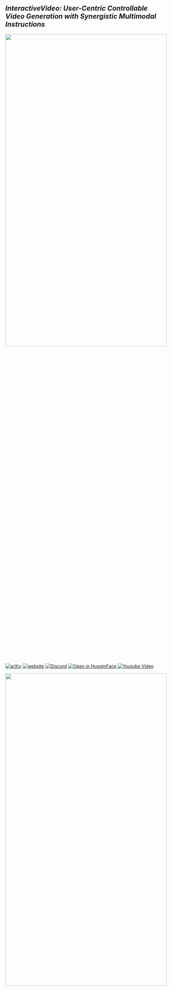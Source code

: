 

## ___***InteractiveVideo: User-Centric Controllable Video Generation with Synergistic Multimodal Instructions***___

<p align="center" width="100%">
<img src="assets/banner.gif"  width="100%" height="50%">
</p>

[![arXiv](https://img.shields.io/badge/arxiv-2402.xxxxx-b31b1b?style=plastic&color=b31b1b&link=https%3A%2F%2Farxiv.org%2Fabs%2F2402.xxxxx)](xxx)
[![website](https://img.shields.io/badge/Project-Website-brightgreen)](https://invictus717.github.io/InteractiveVideo/)
[![Discord](https://dcbadge.vercel.app/api/server/vm9AJByvej?style=flat)](https://discord.gg/vm9AJByvej)
<a target="_blank" href="https://huggingface.co/spaces/Yiyuan/InteractiveVideo">
  <img src="https://huggingface.co/datasets/huggingface/badges/raw/main/open-in-hf-spaces-sm.svg" alt="Open in HugginFace"/>
</a>
<a target="_blank" href="https://www.youtube.com/watch?v=61_iS_ltxsc">
  <img src="https://img.shields.io/badge/YouTube-%23FF0000.svg" alt="Youtube Video"/>
</a>

<p align="center" width="100%">
<img src="assets/inst/inst.gif"  width="100%" height="50%">
</p>

## 🔆 Introduction


*InteractiveVideo* is a user-centric framework for interactive video generation. It highlights the contributions of comprehensive editing by users' intuitive manipulation, and it performs high-quality regional content control and precise motion control. We would like to introduce features as follows:

### 1. Personalize A Video

<table class="center">
  <td><img src=assets/personalize/1-origin.jpg width="210" height='210'></td>
  <td><img src=assets/personalize/1-prompt.jpg width="210" height='210'></td>
  <td><img src=assets/personalize/1-result.gif width="210" height='210'></td>
  <tr>
  <td style="text-align:center;" width="210">"Purple Flowers."</td>
  <td style="text-align:center;" width="210">"Purple Flowers, bee"</td>
  <td style="text-align:center;" width="210">"the purple flowers are shaking, a bee is flying"</td>
  <tr>
</table >

<table class="center">
  <td><img src=assets/personalize/2-origin.png width="210" height='210'></td>
  <td><img src=assets/personalize/2-prompt.png width="210" height='210'></td>
  <td><img src=assets/personalize/2-result.gif width="210" height='210'></td>
  <tr>
  <td style="text-align:center;" width="210">"1 Cat."</td>
  <td style="text-align:center;" width="210">"1 Cat, butterfly"</td>
  <td style="text-align:center;" width="210">"the small yellow butterfly is flying to the cat's face"</td>
  <tr>
</table >

### 2. Fine-grained Video Editing 

<table class="center">
  <td><img src=assets/edit/1-origin.jpg width="210" height='210'></td>
  <td><img src=assets/edit/1-prompt.jpg width="210" height='210'></td>
  <td><img src=assets/edit/1-result.gif width="210" height='210'></td>
  <tr>
  <td style="text-align:center;" width="210">"flowers."</td>
  <td style="text-align:center;" width="210">"flowers."</td>
  <td style="text-align:center;" width="210">"windy, the flowers are shaking in the wind"</td>
  <tr>
</table >

<table class="center">
  <td><img src=assets/edit/2-origin.jpg width="210" height='210'></td>
  <td><img src=assets/edit/2-prompt.jpg width="210" height='210'></td>
  <td><img src=assets/edit/2-result.gif width="210" height='210'></td>
  <tr>
  <td style="text-align:center;" width="210">"1 Man."</td>
  <td style="text-align:center;" width="210">"1 Man, rose."</td>
  <td style="text-align:center;" width="210">"1 Man, smiling."</td>
  <tr>
</table >

### 3. Powerful Motion Control

*InteractiveVideo* can perform precise motion control.

<table class="center">
  <td><img src=assets/motion/1-origin.png width="210" height='210'></td>
  <td><img src=assets/motion/1-result.gif width="210" height='210'></td>
  <td><img src=assets/motion/2-result.gif width="210" height='210'></td>
  <tr>
  <td style="text-align:center;" width="210">"1 man, dark light "</td>
  <td style="text-align:center;" width="210">"the man is turning his body"</td>
  <td style="text-align:center;" width="210">"the man is turning his body"</td>
  <tr>
</table >

<table class="center">
  <td><img src=assets/motion/2-origin.jpg width="210" height='210'></td>
  <td><img src=assets/motion/3-result.gif width="210" height='210'></td>
  <td><img src=assets/motion/4-result.gif width="210" height='210'></td>
  <tr>
  <td style="text-align:center;" width="210">"1 beautiful girl with long black hair, and a flower on her head, clouds"</td>
  <td style="text-align:center;" width="210">" the girl is turning gradually"</td>
  <td style="text-align:center;" width="210">" the girl is turning gradually"</td>
  <tr>
</table >

### 4. Characters Dressing up 

*InteractiveVideo* can smoothly cooperate with LoRAs and DreamBooth, thus, there are many potential functions of this framework that are still under-explored. 

<table class="center">
  <td><img src=assets/dress/origin.jpg width="210" height='210'></td>
  <td><img src=assets/dress/dressing1.gif width="210" height='210'></td>
  <td><img src=assets/dress/dressing2.gif width="210" height='210'></td>
  <tr>
  <td style="text-align:center;" width="210">"Yae Miko" (Genshin Impact)</td>
  <td style="text-align:center;" width="210">"Dressing Up "</td>
  <td style="text-align:center;" width="210">"Dressing Up"</td>
  <tr>
</table >

<!-- ## 📝 News
- __[2024.02.xx]__: Release [InteractiveVideo](https://arxiv.org/abs/2310.19512) Demo Video. -->

## ⚙️ Quick Start

### 1. Install Environment via Anaconda
```bash
# create a conda environment
conda create -n ivideo python=3.10
conda activate ivideo

# install requirements
pip install -r requirements.txt
```

### 2. Prepare Checkpoints

You can simply use the following script to download checkpoints
```bash
python scripts/download_models.py
```
This will take a long time, you can also selectively download checkpoints by modifying "scripts/download_models.py" and "scripts/*.json". Please make sure that there is at least one checkpoint left for each JSON file. Moreover, all checkpoints are listed as follows

1. Checkpoints for enjoying image-to-image generation

|Models|Types|Version|Checkpoints|
|:---------|:---------|:---------|:--------|
|StableDiffusion|-|v1.5|[Huggingface](https://huggingface.co/runwayml/stable-diffusion-v1-5)
|StableDiffusion|-|turbo|[Huggingface](https://huggingface.co/stabilityai/sd-turbo)
|KoHaKu|Animation|v2.1|[Huggingface](https://huggingface.co/KBlueLeaf/kohaku-v2.1)
|LCM-LoRA-StableDiffusion|-|v1.5|[Huggingface](https://huggingface.co/latent-consistency/lcm-lora-sdv1-5)
|LCM-LoRA-StableDiffusion|-|xl|[Huggingface](https://huggingface.co/latent-consistency/lcm-lora-sdxl)

2. Checkpoints for enjoying image-to-video generation

|Models|Types|Version|Checkpoints|
|:---------|:---------|:---------|:--------|
|StableDiffusion|-|v1.5|[Huggingface](https://huggingface.co/runwayml/stable-diffusion-v1-5)
|PIA (UNet)|-|-|[Huggingface](https://huggingface.co/Leoxing/PIA/tree/main)
|Dreambooth|MagicMixRealistic|v5|[Civitai](https://civitai.com/api/download/models/82446)
|Dreambooth|RCNZCartoon3d|v10|[Civitai](https://civitai.com/api/download/models/71009)
|Dreambooth|RealisticVision|-|[Huggingface](https://huggingface.co/frankjoshua/realisticVisionV51_v51VAE)


3. Checkpoints for enjoying dragging images.

|Models|Types|Resolution|Checkpoints|
|:---------|:---------|:---------|:--------|
|StyleGAN-2|Lions|512 x 512|[Google Storage](https://storage.googleapis.com/self-distilled-stylegan/lions_512_pytorch.pkl)
|StyleGAN-2|Dogs|1024 x 1024|[Google Storage](https://storage.googleapis.com/self-distilled-stylegan/dogs_1024_pytorch.pkl)
|StyleGAN-2|Horses|256 x 256|[Google Storage](https://storage.googleapis.com/self-distilled-stylegan/horses_256_pytorch.pkl)
|StyleGAN-2|Elephants|512 x 512|[Google Storage](https://storage.googleapis.com/self-distilled-stylegan/elephants_512_pytorch.pkl)
|StyleGAN-2|Face (FFHQ)|512 x 512|[NGC](https://api.ngc.nvidia.com/v2/models/nvidia/research/stylegan2/versions/1/files/stylegan2-ffhq-512x512.pkl)
|StyleGAN-2|Cat Face (AFHQ)|512 x 512|[NGC](https://api.ngc.nvidia.com/v2/models/nvidia/research/stylegan2/versions/1/files/stylegan2-afhqcat-512x512.pkl)
|StyleGAN-2|Car|512 x 512|[CloudFront](http://d36zk2xti64re0.cloudfront.net/stylegan2/networks/stylegan2-car-config-f.pkl)
|StyleGAN-2|Cat|512 x 512|[CloudFront](http://d36zk2xti64re0.cloudfront.net/stylegan2/networks/stylegan2-cat-config-f.pkl)
|StyleGAN-2|Landmark (LHQ)|256 x 256|[Google Drive](https://drive.google.com/file/d/16twEf0T9QINAEoMsWefoWiyhcTd-aiWc/view)

Also, you can train and try your customized models. You should put your model into the "checkpoints" folder, which is organized as follows
```python
InteractiveVideo  # project
|----checkpoints
|----|----drag  # Drag
|----|----|----stylegan2_elephants_512_pytorch.pkl
|----|----i2i  # Image-2-Image
|----|----|----lora
|----|----|----|----lcm-lora-sdv1-5.safetensors
|----|----i2v  # Image-to-Video
|----|----|----unet
|----|----|----|----pia.ckpt
|----|----|----dreambooth
|----|----|----|----realisticVisionV51_v51VAE.safetensors
|----|----diffusion_body
|----|----|----stable-diffusion-v1-5
|----|----|----kohahu-v2-1
|----|----|----sd-turbo
```

## 💫 Usage

### 1. Local demo
To run a local demo, use the following command (recommended)
```bash
  python demo/main.py
```

You can also run our web demo locally with
```bash
  python demo/main_gradio.py
```

In the following, we provide some instructions for a quick start.

### 2. Image-to-Image Generation

Input image-to-image text prompts, and click the "Confirm Text" button. The generation is real-time.

<img src="assets/inst/inst_igen.gif" width = "70%" height = "70%"/>

### 3. Image-to-Video Generation

Input image-to-video text prompts, and click the "Confirm Text" button. Then click the "Generate Video" button and wait for seconds.

<img src="assets/inst/inst_vgen.gif" width = "70%" height = "70%"/>

The generated video might not be satisfactory, but you can properly customize the video with multi-modal instructions. For example, draw butterflies to help the model know the location of them.

<img src="assets/inst/inst_custom.gif" width = "70%" height = "70%"/>

### 4. Drag Image

You can also drag images. First, you should choose a proper checkpoint in the "Drag Image" tab and click the "Drag Mode On" button. It will take a few minutes to prepare. Then you can draw masks, add points, and click the "start" button. Once the result is satisfactory, click the "stop" button. 

<img src="assets/inst/inst_advance.gif" width = "70%" height = "70%"/>

## 😉 Citation
If the code and paper help your research, please kindly cite:
```
@article{zhang2024interactivevideo,
      title={InteractiveVideo: User-Centric Controllable Video Generation with Synergistic Multimodal Instructions}, 
      author={Zhang, Yiyuan and Kang, Yuhao and Zhang, Zhixin and Ding, Xiaohan and Zhao, Sanyuan and Yue, Xiangyu},
      year={2024},
      eprint={2402.xxxxx},
      archivePrefix={arXiv},
      primaryClass={cs.CV}
}
```


## 🤗 Acknowledgements
Our codebase builds on [Stable Diffusion](https://github.com/Stability-AI/stablediffusion), [StreamDiffusion](https://github.com/cumulo-autumn/StreamDiffusion), [DragGAN](https://github.com/XingangPan/DragGAN), [PTI](https://github.com/danielroich/PTI), and [PIA](https://github.com/open-mmlab/PIA). Thanks the authors for sharing their awesome codebases! 


## 📢 Disclaimer
We develop this repository for **RESEARCH** purposes, so it can only be used for personal/research/non-commercial purposes. 